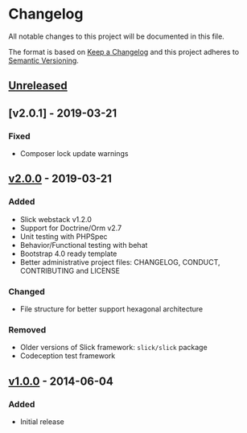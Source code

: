 # Changelog

All notable changes to this project will be documented in this file.

The format is based on [Keep a Changelog](http://keepachangelog.com/en/1.0.0/)
and this project adheres to [Semantic Versioning](http://semver.org/spec/v2.0.0.html).

## [Unreleased]

## [v2.0.1] - 2019-03-21
### Fixed
- Composer lock update warnings

## [v2.0.0] - 2019-03-21
### Added
- Slick webstack v1.2.0
- Support for Doctrine/Orm v2.7
- Unit testing with PHPSpec
- Behavior/Functional testing with behat
- Bootstrap 4.0 ready template
- Better administrative project files: CHANGELOG, CONDUCT, CONTRIBUTING and LICENSE
### Changed
- File structure for better support hexagonal architecture
### Removed
- Older versions of Slick framework: `slick/slick` package
- Codeception test framework

## [v1.0.0] - 2014-06-04
### Added
- Initial release

[Unreleased]: https://github.com/slickframework/webapp/compare/v2.0.0...HEAD
[v2.0.0]: https://github.com/slickframework/webapp/compare/v1.0.0...v2.0.0
[v1.0.0]: https://github.com/slickframework/webapp/compare/201cd5...v1.0.0
